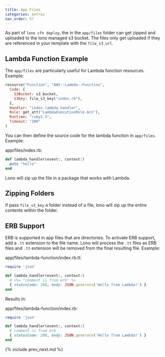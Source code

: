 ```yaml
---
title: App Files
categories: extras
nav_order: 57
---
```


As part of `lono cfn deploy`, the in the `app/files` folder can get zipped and uploaded to the lono managed s3 bucket. The files only get uploaded if they are referenced in your template with the `file_s3_url`.

## Lambda Function Example

The `app/files` are particularly useful for Lambda function resources.   Example:

```ruby
resource("Function", "AWS::Lambda::Function",
  Code: {
    S3Bucket: s3_bucket,
    S3Key: file_s3_key("index.rb"),
  },
  Handler: "index.lambda_handler",
  Role: get_att("LambdaExecutionRole.Arn"),
  Runtime: "ruby2.5",
  Timeout: "300"
)
```

You can then define the source code for the lambda function in `app/files`.  Example:

app/files/index.rb:

```ruby
def lambda_handler(event:, context:)
  puts "hello"
end
```

Lono will zip up the file in a package that works with Lambda.

## Zipping Folders

If pass `file_s3_key` a folder instead of a file, lono will zip up the entire contents within the folder.

## ERB Support

ERB is supported in app files that are directories. To activate ERB support, add a `.tt` extension to the file name. Lono will process the `.tt` files as ERB files and `.tt` extension will be removed from the final resulting file.  Example:

app/files/lambda-function/index.rb.tt:

```ruby
require 'json'

def lambda_handler(event:, context:)
  # <%= "comment is from erb" %>
  { statusCode: 200, body: JSON.generate('Hello from Lambda!') }
end
```

Results in:

app/files/lambda-function/index.rb:

```ruby
require 'json'

def lambda_handler(event:, context:)
  # comment is from erb
  { statusCode: 200, body: JSON.generate('Hello from Lambda!') }
end
```

{% include prev_next.md %}
